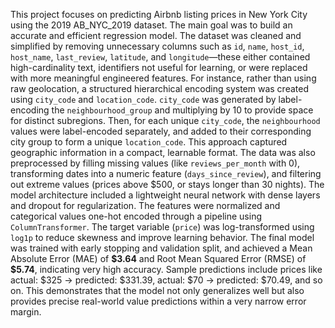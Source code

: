 This project focuses on predicting Airbnb listing prices in New York City using the 2019 AB\_NYC\_2019 dataset. The main goal was to build an accurate and efficient regression model. The dataset was cleaned and simplified by removing unnecessary columns such as `id`, `name`, `host_id`, `host_name`, `last_review`, `latitude`, and `longitude`—these either contained high-cardinality text, identifiers not useful for learning, or were replaced with more meaningful engineered features. For instance, rather than using raw geolocation, a structured hierarchical encoding system was created using `city_code` and `location_code`. `city_code` was generated by label-encoding the `neighbourhood_group` and multiplying by 10 to provide space for distinct subregions. Then, for each unique `city_code`, the `neighbourhood` values were label-encoded separately, and added to their corresponding city group to form a unique `location_code`. This approach captured geographic information in a compact, learnable format. The data was also preprocessed by filling missing values (like `reviews_per_month` with 0), transforming dates into a numeric feature (`days_since_review`), and filtering out extreme values (prices above \$500, or stays longer than 30 nights). The model architecture included a lightweight neural network with dense layers and dropout for regularization. The features were normalized and categorical values one-hot encoded through a pipeline using `ColumnTransformer`. The target variable (`price`) was log-transformed using `log1p` to reduce skewness and improve learning behavior. The final model was trained with early stopping and validation split, and achieved a Mean Absolute Error (MAE) of **\$3.64** and Root Mean Squared Error (RMSE) of **\$5.74**, indicating very high accuracy. Sample predictions include prices like actual: \$325 → predicted: \$331.39, actual: \$70 → predicted: \$70.49, and so on. This demonstrates that the model not only generalizes well but also provides precise real-world value predictions within a very narrow error margin.
